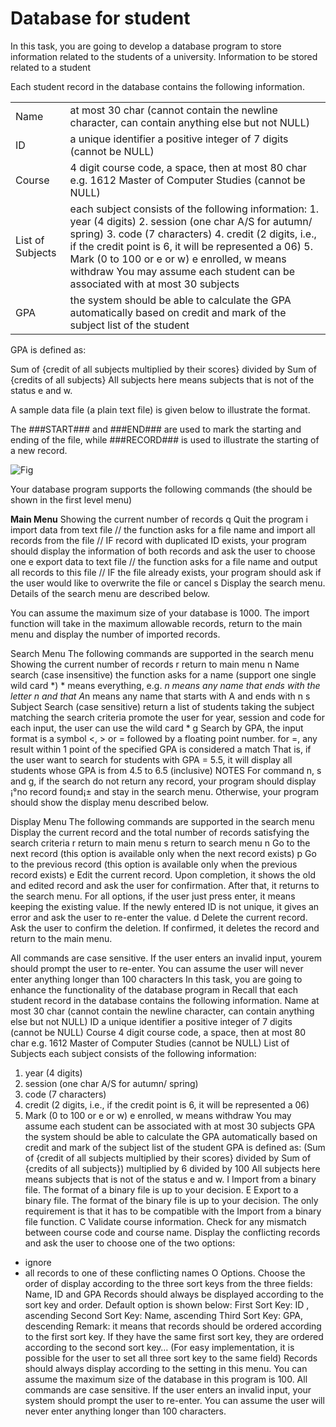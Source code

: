 Database for student
===========

In this task, you are going to develop a database program to store information related to the students of a university. Information to be stored related to a student


Each student record in the database contains the following information.
<table>
<tr>
<td>Name</td><td>at most 30 char (cannot contain the newline character, can contain anything else but not NULL)</td>
</tr>
<tr>
<td>ID</td><td>a unique identifier a positive integer of 7 digits (cannot be NULL)</td></tr>
<tr>
<td>Course</td><td>4 digit course code, a space, then at most 80 char
e.g. 1612 Master of Computer Studies (cannot be NULL)</td></tr>
<tr>
<td>List of Subjects</td>
<td>each subject consists of the following information:
1. year (4 digits)
2. session (one char A/S for autumn/ spring)
3. code (7 characters)
4. credit (2 digits, i.e., if the credit point is 6, it will be represented a 06)
5. Mark (0 to 100 or e or w)
e enrolled, w means withdraw
You may assume each student can be associated with at most 30 subjects</td></tr>
<tr>
<td>GPA</td>
<td>the system should be able to calculate the GPA automatically based on credit and mark of the subject list of the student</td></tr>
</table>


GPA is defined as:


Sum of {credit of all subjects multiplied by their scores} divided by Sum of {credits of all subjects}
All subjects here means subjects that is not of the status e and w.


A sample data file (a plain text file) is given below to illustrate the format.

The ###START### and ###END### are used to mark the starting and ending of the file, while ###RECORD### is used to illustrate the starting of a new record.

![Fig](http://i11.tietuku.com/65320303ae665ff2.png)

Your database program supports the following commands (the should be shown in the first level menu)


**Main Menu**
Showing the current number of records
q
Quit the program
i
import data from text file
// the function asks for a file name and import all records from the file
// IF record with duplicated ID exists, your program should display the information of both records and ask the user to choose one
e
export data to text file
// the function asks for a file name and output all records to this file
// IF the file already exists, your program should ask if the user would like to overwrite the file or cancel
s
Display the search menu. Details of the search menu are described below.

You can assume the maximum size of your database is 1000. The import function will take in the maximum allowable records, return to the main menu and display the number of imported records.

Search Menu
The following commands are supported in the search menu
Showing the current number of records
r
return to main menu
n
Name search (case insensitive)
the function asks for a name (support one single wild card *) * means everything, e.g. *n means any name that ends with the letter n and that A*n means any name that starts with A and ends with n
s
Subject Search (case sensitive)
return a list of students taking the subject matching the search criteria
promote the user for year, session and code
for each input, the user can use the wild card *
g
Search by GPA, the input format is a symbol <, > or = followed by a floating point number.
for =, any result within 1 point of the specified GPA is considered a match
That is, if the user want to search for students with GPA = 5.5, it will display all students whose GPA is from 4.5 to 6.5 (inclusive)
NOTES
For command n, s and g, if the search do not return any record, your program should display ¡°no record found¡± and stay in the search menu. Otherwise, your program should show the display menu described below.

Display Menu
The following commands are supported in the search menu
Display the current record and the total number of records satisfying the search criteria
r
return to main menu
s
return to search menu
n
Go to the next record (this option is available only when the next record exists)
p
Go to the previous record (this option is available only when the previous record exists)
e
Edit the current record.
Upon completion, it shows the old and edited record and ask the user for confirmation.
After that, it returns to the search menu.
For all options, if the user just press enter, it means keeping the existing value.
If the newly entered ID is not unique, it gives an error and ask the user to re-enter the value.
d
Delete the current record.
Ask the user to confirm the deletion. If confirmed, it deletes the record and return to the main menu.

All commands are case sensitive. If the user enters an invalid input, yourem should prompt the user to re-enter. You can assume the user will never enter anything longer than 100 characters
In this task, you are going to enhance the functionality of the database program in
Recall that each student record in the database contains the following information.
Name at most 30 char (cannot contain the newline character, can contain anything
else but not NULL)
ID a unique identifier a positive integer of 7 digits (cannot be NULL)
Course 4 digit course code, a space, then at most 80 char
e.g. 1612 Master of Computer Studies (cannot be NULL)
List of
Subjects
each subject consists of the following information:
1. year (4 digits)
2. session (one char A/S for autumn/ spring)
3. code (7 characters)
4. credit (2 digits, i.e., if the credit point is 6, it will be represented a 06)
5. Mark (0 to 100 or e or w)
e enrolled, w means withdraw
You may assume each student can be associated with at most 30 subjects
GPA the system should be able to calculate the GPA automatically based on
credit and mark of the subject list of the student
GPA is defined as:
(Sum of {credit of all subjects multiplied by their scores} divided by Sum of {credits of all subjects})
multiplied by 6 divided by 100
All subjects here means subjects that is not of the status e and w.
I Import from a binary file. The format of a binary file is up to your decision.
E Export to a binary file. The format of the binary file is up to your decision. The only
requirement is that it has to be compatible with the Import from a binary file function.
C Validate course information. Check for any mismatch between course code and
course name. Display the conflicting records and ask the user to choose one of the
two options:
- ignore
- all records to one of these conflicting names
O Options. Choose the order of display according to the three sort keys from the three
fields: Name, ID and GPA
Records should always be displayed according to the sort key and order.
Default option is shown below:
First Sort Key: ID , ascending
Second Sort Key: Name, ascending
Third Sort Key: GPA, descending
Remark: it means that records should be ordered according to the first sort key. If
they have the same first sort key, they are ordered according to the second sort
key… (For easy implementation, it is possible for the user to set all three sort key to
the same field)
Records should always display according to the setting in this menu.
You can assume the maximum size of the database in this program is 100.
All commands are case sensitive. If the user enters an invalid input, your system should
prompt the user to re-enter. You can assume the user will never enter anything longer than
100 characters.
